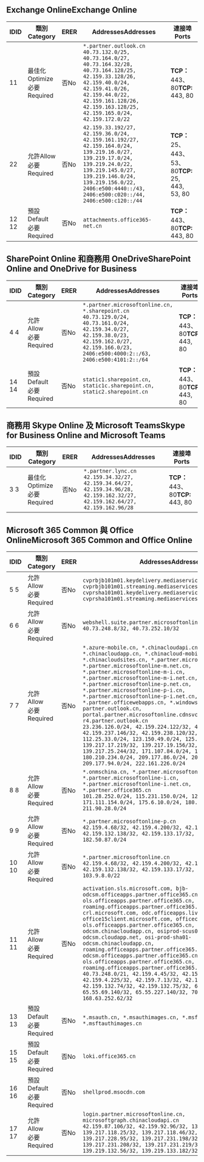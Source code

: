 <!--THIS FILE IS AUTOMATICALLY GENERATED. MANUAL CHANGES WILL BE OVERWRITTEN.-->
<!--Please contact the Office 365 Endpoints team with any questions.-->
<!--China endpoints version 2020033100-->
<!--File generated 2020-03-31 08:00:04.4420-->

## <a name="exchange-online"></a><span data-ttu-id="ae335-101">Exchange Online</span><span class="sxs-lookup"><span data-stu-id="ae335-101">Exchange Online</span></span>

<span data-ttu-id="ae335-102">ID</span><span class="sxs-lookup"><span data-stu-id="ae335-102">ID</span></span> | <span data-ttu-id="ae335-103">類別</span><span class="sxs-lookup"><span data-stu-id="ae335-103">Category</span></span> | <span data-ttu-id="ae335-104">ER</span><span class="sxs-lookup"><span data-stu-id="ae335-104">ER</span></span> | <span data-ttu-id="ae335-105">Addresses</span><span class="sxs-lookup"><span data-stu-id="ae335-105">Addresses</span></span> | <span data-ttu-id="ae335-106">連接埠</span><span class="sxs-lookup"><span data-stu-id="ae335-106">Ports</span></span>
-- | -------------------- | -- | ---------------------------------------------------------------------------------------------------------------------------------------------------------------------------------------------------------------------------------------------- | ------------------------
<span data-ttu-id="ae335-107">1</span><span class="sxs-lookup"><span data-stu-id="ae335-107">1</span></span> | <span data-ttu-id="ae335-108">最佳化</span><span class="sxs-lookup"><span data-stu-id="ae335-108">Optimize</span></span><BR><span data-ttu-id="ae335-109">必要</span><span class="sxs-lookup"><span data-stu-id="ae335-109">Required</span></span> | <span data-ttu-id="ae335-110">否</span><span class="sxs-lookup"><span data-stu-id="ae335-110">No</span></span> | `*.partner.outlook.cn`<BR>`40.73.132.0/25, 40.73.164.0/27, 40.73.164.32/28, 40.73.164.128/25, 42.159.33.128/26, 42.159.40.0/24, 42.159.41.0/26, 42.159.44.0/22, 42.159.161.128/26, 42.159.163.128/25, 42.159.165.0/24, 42.159.172.0/22` | <span data-ttu-id="ae335-111">**TCP：** 443、80</span><span class="sxs-lookup"><span data-stu-id="ae335-111">**TCP:** 443, 80</span></span>
<span data-ttu-id="ae335-112">2</span><span class="sxs-lookup"><span data-stu-id="ae335-112">2</span></span> | <span data-ttu-id="ae335-113">允許</span><span class="sxs-lookup"><span data-stu-id="ae335-113">Allow</span></span><BR><span data-ttu-id="ae335-114">必要</span><span class="sxs-lookup"><span data-stu-id="ae335-114">Required</span></span> | <span data-ttu-id="ae335-115">否</span><span class="sxs-lookup"><span data-stu-id="ae335-115">No</span></span> | `42.159.33.192/27, 42.159.36.0/24, 42.159.161.192/27, 42.159.164.0/24, 139.219.16.0/27, 139.219.17.0/24, 139.219.24.0/22, 139.219.145.0/27, 139.219.146.0/24, 139.219.156.0/22, 2406:e500:4440::/43, 2406:e500:c020::/44, 2406:e500:c120::/44` | <span data-ttu-id="ae335-116">**TCP：** 25、443、53、80</span><span class="sxs-lookup"><span data-stu-id="ae335-116">**TCP:** 25, 443, 53, 80</span></span>
<span data-ttu-id="ae335-117">12 </span><span class="sxs-lookup"><span data-stu-id="ae335-117">12</span></span> | <span data-ttu-id="ae335-118">預設</span><span class="sxs-lookup"><span data-stu-id="ae335-118">Default</span></span><BR><span data-ttu-id="ae335-119">必要</span><span class="sxs-lookup"><span data-stu-id="ae335-119">Required</span></span> | <span data-ttu-id="ae335-120">否</span><span class="sxs-lookup"><span data-stu-id="ae335-120">No</span></span> | `attachments.office365-net.cn` | <span data-ttu-id="ae335-121">**TCP：** 443、80</span><span class="sxs-lookup"><span data-stu-id="ae335-121">**TCP:** 443, 80</span></span>

## <a name="sharepoint-online-and-onedrive-for-business"></a><span data-ttu-id="ae335-122">SharePoint Online 和商務用 OneDrive</span><span class="sxs-lookup"><span data-stu-id="ae335-122">SharePoint Online and OneDrive for Business</span></span>

<span data-ttu-id="ae335-123">ID</span><span class="sxs-lookup"><span data-stu-id="ae335-123">ID</span></span> | <span data-ttu-id="ae335-124">類別</span><span class="sxs-lookup"><span data-stu-id="ae335-124">Category</span></span> | <span data-ttu-id="ae335-125">ER</span><span class="sxs-lookup"><span data-stu-id="ae335-125">ER</span></span> | <span data-ttu-id="ae335-126">Addresses</span><span class="sxs-lookup"><span data-stu-id="ae335-126">Addresses</span></span> | <span data-ttu-id="ae335-127">連接埠</span><span class="sxs-lookup"><span data-stu-id="ae335-127">Ports</span></span>
-- | ------------------- | -- | --------------------------------------------------------------------------------------------------------------------------------------------------------------------------------------------------- | ----------------
<span data-ttu-id="ae335-128">4 </span><span class="sxs-lookup"><span data-stu-id="ae335-128">4</span></span> | <span data-ttu-id="ae335-129">允許</span><span class="sxs-lookup"><span data-stu-id="ae335-129">Allow</span></span><BR><span data-ttu-id="ae335-130">必要</span><span class="sxs-lookup"><span data-stu-id="ae335-130">Required</span></span> | <span data-ttu-id="ae335-131">否</span><span class="sxs-lookup"><span data-stu-id="ae335-131">No</span></span> | `*.partner.microsoftonline.cn, *.sharepoint.cn`<BR>`40.73.129.0/24, 40.73.161.0/24, 42.159.34.0/27, 42.159.38.0/23, 42.159.162.0/27, 42.159.166.0/23, 2406:e500:4000:2::/63, 2406:e500:4101:2::/64` | <span data-ttu-id="ae335-132">**TCP：** 443、80</span><span class="sxs-lookup"><span data-stu-id="ae335-132">**TCP:** 443, 80</span></span>
<span data-ttu-id="ae335-133">14 </span><span class="sxs-lookup"><span data-stu-id="ae335-133">14</span></span> | <span data-ttu-id="ae335-134">預設</span><span class="sxs-lookup"><span data-stu-id="ae335-134">Default</span></span><BR><span data-ttu-id="ae335-135">必要</span><span class="sxs-lookup"><span data-stu-id="ae335-135">Required</span></span> | <span data-ttu-id="ae335-136">否</span><span class="sxs-lookup"><span data-stu-id="ae335-136">No</span></span> | `static1.sharepoint.cn, static1c.sharepoint.cn, static2.sharepoint.cn` | <span data-ttu-id="ae335-137">**TCP：** 443、80</span><span class="sxs-lookup"><span data-stu-id="ae335-137">**TCP:** 443, 80</span></span>

## <a name="skype-for-business-online-and-microsoft-teams"></a><span data-ttu-id="ae335-138">商務用 Skype Online 及 Microsoft Teams</span><span class="sxs-lookup"><span data-stu-id="ae335-138">Skype for Business Online and Microsoft Teams</span></span>

<span data-ttu-id="ae335-139">ID</span><span class="sxs-lookup"><span data-stu-id="ae335-139">ID</span></span> | <span data-ttu-id="ae335-140">類別</span><span class="sxs-lookup"><span data-stu-id="ae335-140">Category</span></span> | <span data-ttu-id="ae335-141">ER</span><span class="sxs-lookup"><span data-stu-id="ae335-141">ER</span></span> | <span data-ttu-id="ae335-142">Addresses</span><span class="sxs-lookup"><span data-stu-id="ae335-142">Addresses</span></span> | <span data-ttu-id="ae335-143">連接埠</span><span class="sxs-lookup"><span data-stu-id="ae335-143">Ports</span></span>
-- | -------------------- | -- | -------------------------------------------------------------------------------------------------------------------------------- | ----------------
<span data-ttu-id="ae335-144">3 </span><span class="sxs-lookup"><span data-stu-id="ae335-144">3</span></span> | <span data-ttu-id="ae335-145">最佳化</span><span class="sxs-lookup"><span data-stu-id="ae335-145">Optimize</span></span><BR><span data-ttu-id="ae335-146">必要</span><span class="sxs-lookup"><span data-stu-id="ae335-146">Required</span></span> | <span data-ttu-id="ae335-147">否</span><span class="sxs-lookup"><span data-stu-id="ae335-147">No</span></span> | `*.partner.lync.cn`<BR>`42.159.34.32/27, 42.159.34.64/27, 42.159.34.96/28, 42.159.162.32/27, 42.159.162.64/27, 42.159.162.96/28` | <span data-ttu-id="ae335-148">**TCP：** 443、80</span><span class="sxs-lookup"><span data-stu-id="ae335-148">**TCP:** 443, 80</span></span>

## <a name="microsoft-365-common-and-office-online"></a><span data-ttu-id="ae335-149">Microsoft 365 Common 與 Office Online</span><span class="sxs-lookup"><span data-stu-id="ae335-149">Microsoft 365 Common and Office Online</span></span>

<span data-ttu-id="ae335-150">ID</span><span class="sxs-lookup"><span data-stu-id="ae335-150">ID</span></span> | <span data-ttu-id="ae335-151">類別</span><span class="sxs-lookup"><span data-stu-id="ae335-151">Category</span></span> | <span data-ttu-id="ae335-152">ER</span><span class="sxs-lookup"><span data-stu-id="ae335-152">ER</span></span> | <span data-ttu-id="ae335-153">Addresses</span><span class="sxs-lookup"><span data-stu-id="ae335-153">Addresses</span></span> | <span data-ttu-id="ae335-154">連接埠</span><span class="sxs-lookup"><span data-stu-id="ae335-154">Ports</span></span>
-- | ------------------- | -- | ---------------------------------------------------------------------------------------------------------------------------------------------------------------------------------------------------------------------------------------------------------------------------------------------------------------------------------------------------------------------------------------------------------------------------------------------------------------------------------------------------------------------------------------------------------------------------------------------------------------------------------------------------------------------------------------------------------------------------------------------------------------------------------------------------------------------------------------------------------------------------- | ----------------
<span data-ttu-id="ae335-155">5 </span><span class="sxs-lookup"><span data-stu-id="ae335-155">5</span></span> | <span data-ttu-id="ae335-156">允許</span><span class="sxs-lookup"><span data-stu-id="ae335-156">Allow</span></span><BR><span data-ttu-id="ae335-157">必要</span><span class="sxs-lookup"><span data-stu-id="ae335-157">Required</span></span> | <span data-ttu-id="ae335-158">否</span><span class="sxs-lookup"><span data-stu-id="ae335-158">No</span></span> | `cvprbjb101m01.keydelivery.mediaservices.chinacloudapi.cn, cvprbjb101m01.streaming.mediaservices.chinacloudapi.cn, cvprsha101m01.keydelivery.mediaservices.chinacloudapi.cn, cvprsha101m01.streaming.mediaservices.chinacloudapi.cn` | <span data-ttu-id="ae335-159">**TCP：** 443、80</span><span class="sxs-lookup"><span data-stu-id="ae335-159">**TCP:** 443, 80</span></span>
<span data-ttu-id="ae335-160">6 </span><span class="sxs-lookup"><span data-stu-id="ae335-160">6</span></span> | <span data-ttu-id="ae335-161">允許</span><span class="sxs-lookup"><span data-stu-id="ae335-161">Allow</span></span><BR><span data-ttu-id="ae335-162">必要</span><span class="sxs-lookup"><span data-stu-id="ae335-162">Required</span></span> | <span data-ttu-id="ae335-163">否</span><span class="sxs-lookup"><span data-stu-id="ae335-163">No</span></span> | `webshell.suite.partner.microsoftonline.cn`<BR>`40.73.248.8/32, 40.73.252.10/32` | <span data-ttu-id="ae335-164">**TCP：** 443、80</span><span class="sxs-lookup"><span data-stu-id="ae335-164">**TCP:** 443, 80</span></span>
<span data-ttu-id="ae335-165">7 </span><span class="sxs-lookup"><span data-stu-id="ae335-165">7</span></span> | <span data-ttu-id="ae335-166">允許</span><span class="sxs-lookup"><span data-stu-id="ae335-166">Allow</span></span><BR><span data-ttu-id="ae335-167">必要</span><span class="sxs-lookup"><span data-stu-id="ae335-167">Required</span></span> | <span data-ttu-id="ae335-168">否</span><span class="sxs-lookup"><span data-stu-id="ae335-168">No</span></span> | `*.azure-mobile.cn, *.chinacloudapi.cn, *.chinacloudapp.cn, *.chinacloud-mobile.cn, *.chinacloudsites.cn, *.partner.microsoftonline-m.cn, *.partner.microsoftonline-m.net.cn, *.partner.microsoftonline-m-i.cn, *.partner.microsoftonline-m-i.net.cn, *.partner.microsoftonline-p.net.cn, *.partner.microsoftonline-p-i.cn, *.partner.microsoftonline-p-i.net.cn, *.partner.officewebapps.cn, *.windowsazure.cn, partner.outlook.cn, portal.partner.microsoftonline.cdnsvc.com, r4.partner.outlook.cn`<BR>`23.236.126.0/24, 42.159.224.122/32, 42.159.233.91/32, 42.159.237.146/32, 42.159.238.120/32, 58.68.168.0/24, 112.25.33.0/24, 123.150.49.0/24, 125.65.247.0/24, 139.217.17.219/32, 139.217.19.156/32, 139.217.21.3/32, 139.217.25.244/32, 171.107.84.0/24, 180.210.232.0/24, 180.210.234.0/24, 209.177.86.0/24, 209.177.90.0/24, 209.177.94.0/24, 222.161.226.0/24` | <span data-ttu-id="ae335-169">**TCP：** 443、80</span><span class="sxs-lookup"><span data-stu-id="ae335-169">**TCP:** 443, 80</span></span>
<span data-ttu-id="ae335-170">8 </span><span class="sxs-lookup"><span data-stu-id="ae335-170">8</span></span> | <span data-ttu-id="ae335-171">允許</span><span class="sxs-lookup"><span data-stu-id="ae335-171">Allow</span></span><BR><span data-ttu-id="ae335-172">必要</span><span class="sxs-lookup"><span data-stu-id="ae335-172">Required</span></span> | <span data-ttu-id="ae335-173">否</span><span class="sxs-lookup"><span data-stu-id="ae335-173">No</span></span> | `*.onmschina.cn, *.partner.microsoftonline.net.cn, *.partner.microsoftonline-i.cn, *.partner.microsoftonline-i.net.cn, *.partner.office365.cn`<BR>`101.28.252.0/24, 115.231.150.0/24, 123.235.32.0/24, 171.111.154.0/24, 175.6.10.0/24, 180.210.229.0/24, 211.90.28.0/24` | <span data-ttu-id="ae335-174">**TCP：** 443、80</span><span class="sxs-lookup"><span data-stu-id="ae335-174">**TCP:** 443, 80</span></span>
<span data-ttu-id="ae335-175">9 </span><span class="sxs-lookup"><span data-stu-id="ae335-175">9</span></span> | <span data-ttu-id="ae335-176">允許</span><span class="sxs-lookup"><span data-stu-id="ae335-176">Allow</span></span><BR><span data-ttu-id="ae335-177">必要</span><span class="sxs-lookup"><span data-stu-id="ae335-177">Required</span></span> | <span data-ttu-id="ae335-178">否</span><span class="sxs-lookup"><span data-stu-id="ae335-178">No</span></span> | `*.partner.microsoftonline-p.cn`<BR>`42.159.4.68/32, 42.159.4.200/32, 42.159.7.156/32, 42.159.132.138/32, 42.159.133.17/32, 42.159.135.78/32, 182.50.87.0/24` | <span data-ttu-id="ae335-179">**TCP：** 443、80</span><span class="sxs-lookup"><span data-stu-id="ae335-179">**TCP:** 443, 80</span></span>
<span data-ttu-id="ae335-180">10 </span><span class="sxs-lookup"><span data-stu-id="ae335-180">10</span></span> | <span data-ttu-id="ae335-181">允許</span><span class="sxs-lookup"><span data-stu-id="ae335-181">Allow</span></span><BR><span data-ttu-id="ae335-182">必要</span><span class="sxs-lookup"><span data-stu-id="ae335-182">Required</span></span> | <span data-ttu-id="ae335-183">否</span><span class="sxs-lookup"><span data-stu-id="ae335-183">No</span></span> | `*.partner.microsoftonline.cn`<BR>`42.159.4.68/32, 42.159.4.200/32, 42.159.7.156/32, 42.159.132.138/32, 42.159.133.17/32, 42.159.135.78/32, 103.9.8.0/22` | <span data-ttu-id="ae335-184">**TCP：** 443、80</span><span class="sxs-lookup"><span data-stu-id="ae335-184">**TCP:** 443, 80</span></span>
<span data-ttu-id="ae335-185">11 </span><span class="sxs-lookup"><span data-stu-id="ae335-185">11</span></span> | <span data-ttu-id="ae335-186">允許</span><span class="sxs-lookup"><span data-stu-id="ae335-186">Allow</span></span><BR><span data-ttu-id="ae335-187">必要</span><span class="sxs-lookup"><span data-stu-id="ae335-187">Required</span></span> | <span data-ttu-id="ae335-188">否</span><span class="sxs-lookup"><span data-stu-id="ae335-188">No</span></span> | `activation.sls.microsoft.com, bjb-odcsm.officeapps.partner.office365.cn, bjb-ols.officeapps.partner.office365.cn, bjb-roaming.officeapps.partner.office365.cn, crl.microsoft.com, odc.officeapps.live.com, office15client.microsoft.com, officecdn.microsoft.com, ols.officeapps.partner.office365.cn, osi-prod-bjb01-odcsm.chinacloudapp.cn, osiprod-scus01-odcsm.cloudapp.net, osi-prod-sha01-odcsm.chinacloudapp.cn, roaming.officeapps.partner.office365.cn, sha-odcsm.officeapps.partner.office365.cn, sha-ols.officeapps.partner.office365.cn, sha-roaming.officeapps.partner.office365.cn`<BR>`40.73.248.0/21, 42.159.4.45/32, 42.159.4.50/32, 42.159.4.225/32, 42.159.7.13/32, 42.159.132.73/32, 42.159.132.74/32, 42.159.132.75/32, 65.52.98.231/32, 65.55.69.140/32, 65.55.227.140/32, 70.37.81.47/32, 168.63.252.62/32` | <span data-ttu-id="ae335-189">**TCP：** 443、80</span><span class="sxs-lookup"><span data-stu-id="ae335-189">**TCP:** 443, 80</span></span>
<span data-ttu-id="ae335-190">13 </span><span class="sxs-lookup"><span data-stu-id="ae335-190">13</span></span> | <span data-ttu-id="ae335-191">預設</span><span class="sxs-lookup"><span data-stu-id="ae335-191">Default</span></span><BR><span data-ttu-id="ae335-192">必要</span><span class="sxs-lookup"><span data-stu-id="ae335-192">Required</span></span> | <span data-ttu-id="ae335-193">否</span><span class="sxs-lookup"><span data-stu-id="ae335-193">No</span></span> | `*.msauth.cn, *.msauthimages.cn, *.msftauth.cn, *.msftauthimages.cn` | <span data-ttu-id="ae335-194">**TCP：** 443、80</span><span class="sxs-lookup"><span data-stu-id="ae335-194">**TCP:** 443, 80</span></span>
<span data-ttu-id="ae335-195">15 </span><span class="sxs-lookup"><span data-stu-id="ae335-195">15</span></span> | <span data-ttu-id="ae335-196">預設</span><span class="sxs-lookup"><span data-stu-id="ae335-196">Default</span></span><BR><span data-ttu-id="ae335-197">必要</span><span class="sxs-lookup"><span data-stu-id="ae335-197">Required</span></span> | <span data-ttu-id="ae335-198">否</span><span class="sxs-lookup"><span data-stu-id="ae335-198">No</span></span> | `loki.office365.cn` | <span data-ttu-id="ae335-199">**TCP：** 443</span><span class="sxs-lookup"><span data-stu-id="ae335-199">**TCP:** 443</span></span>
<span data-ttu-id="ae335-200">16 </span><span class="sxs-lookup"><span data-stu-id="ae335-200">16</span></span> | <span data-ttu-id="ae335-201">預設</span><span class="sxs-lookup"><span data-stu-id="ae335-201">Default</span></span><BR><span data-ttu-id="ae335-202">必要</span><span class="sxs-lookup"><span data-stu-id="ae335-202">Required</span></span> | <span data-ttu-id="ae335-203">否</span><span class="sxs-lookup"><span data-stu-id="ae335-203">No</span></span> | `shellprod.msocdn.com` | <span data-ttu-id="ae335-204">**TCP：** 443</span><span class="sxs-lookup"><span data-stu-id="ae335-204">**TCP:** 443</span></span>
<span data-ttu-id="ae335-205">17 </span><span class="sxs-lookup"><span data-stu-id="ae335-205">17</span></span> | <span data-ttu-id="ae335-206">允許</span><span class="sxs-lookup"><span data-stu-id="ae335-206">Allow</span></span><BR><span data-ttu-id="ae335-207">必要</span><span class="sxs-lookup"><span data-stu-id="ae335-207">Required</span></span> | <span data-ttu-id="ae335-208">否</span><span class="sxs-lookup"><span data-stu-id="ae335-208">No</span></span> | `login.partner.microsoftonline.cn, microsoftgraph.chinacloudapi.cn`<BR>`42.159.87.106/32, 42.159.92.96/32, 139.217.115.121/32, 139.217.118.25/32, 139.217.118.46/32, 139.217.118.54/32, 139.217.228.95/32, 139.217.231.198/32, 139.217.231.208/32, 139.217.231.219/32, 139.219.132.56/32, 139.219.133.182/32` | <span data-ttu-id="ae335-209">**TCP：** 443、80</span><span class="sxs-lookup"><span data-stu-id="ae335-209">**TCP:** 443, 80</span></span>
